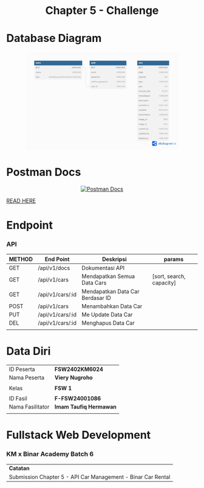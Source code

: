 <h1 align="center">
  Chapter 5 - Challenge
</h1>

# Database Diagram

<p align='center'>
<img style='width: 80%' src='/public/assets/images/ERD/Challenge5.png' alt='ERD' title='ERD'>
</p>

# Postman Docs

<p align='center'>
<a href="#" target="_blank" title="Postman Documentation"/>
<img style='width: 20%' src='https://img.shields.io/badge/Postman-FF6C37?style=for-the-badge&logo=postman&logoColor=white' alt='Postman Docs' title='Postman Docs'>
</p>

[READ HERE](#)

# Endpoint

### API

| METHOD | End Point        | Deskripsi                        | params                   |
| ------ | ---------------- | -------------------------------- | ------------------------ |
| GET    | /api/v1/docs     | Dokumentasi API                  |                          |
| GET    | /api/v1/cars     | Mendapatkan Semua Data Cars      | [sort, search, capacity] |
| GET    | /api/v1/cars/:id | Mendapatkan Data Car Berdasar ID |                          |
| POST   | /api/v1/cars     | Menambahkan Data Car             |                          |
| PUT    | /api/v1/cars/:id | Me Update Data Car               |                          |
| DEL    | /api/v1/cars/:id | Menghapus Data Car               |                          |
|        |                  |                                  |                          |

# Data Diri

|                  |                          |
| ---------------- | ------------------------ |
| ID Peserta       | **FSW2402KM6024**        |
| Nama Peserta     | **Viery Nugroho**        |
|                  |                          |
| Kelas            | **FSW 1**                |
|                  |                          |
| ID Fasil         | **F-FSW24001086**        |
| Nama Fasilitator | **Imam Taufiq Hermawan** |
|                  |                          |

# Fullstack Web Development

### KM x Binar Academy Batch 6

|                                                              |
| ------------------------------------------------------------ |
| **Catatan**                                                  |
| Submission Chapter 5 - API Car Management - Binar Car Rental |
